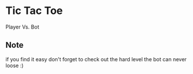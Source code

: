 # Tic Tac Toe
Player Vs. Bot

## Note
if you find it easy don't forget to check out the hard level the bot can never loose :)
